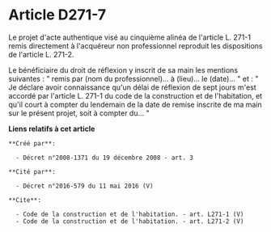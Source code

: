 # Article D271-7

Le projet d'acte authentique visé au cinquième alinéa de l'article L. 271-1 remis directement à l'acquéreur non professionnel
reproduit les dispositions de l'article L. 271-2. 

Le bénéficiaire du droit de réflexion y inscrit de sa main les mentions suivantes : " remis par (nom du professionnel)... à
(lieu)... le (date)... " et : " Je déclare avoir connaissance qu'un délai de réflexion de sept jours m'est accordé par
l'article L. 271-1 du code de la construction et de l'habitation, et qu'il court à compter du lendemain de la date de remise
inscrite de ma main sur le présent projet, soit à compter du... "

**Liens relatifs à cet article**

	**Créé par**:

	  - Décret n°2008-1371 du 19 décembre 2008 - art. 3

	**Cité par**:

	  - Décret n°2016-579 du 11 mai 2016 (V)

	**Cite**:

	  - Code de la construction et de l'habitation. - art. L271-1 (V)
	  - Code de la construction et de l'habitation. - art. L271-2 (V)
